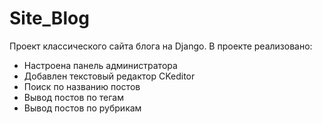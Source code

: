 # Site_Blog

Проект классического сайта блога на Django. 
В проекте реализовано:
- Настроена панель администратора
- Добавлен текстовый редактор CKeditor
- Поиск по названию постов
- Вывод постов по тегам
- Вывод постов по рубрикам
